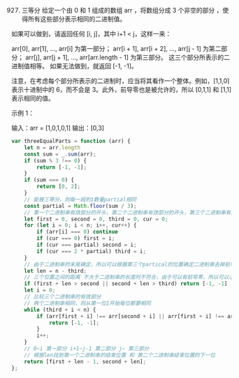 927. 三等分
给定一个由 0 和 1 组成的数组 arr ，将数组分成  3 个非空的部分 ，使得所有这些部分表示相同的二进制值。

如果可以做到，请返回任何 [i, j]，其中 i+1 < j，这样一来：

arr[0], arr[1], ..., arr[i] 为第一部分；
arr[i + 1], arr[i + 2], ..., arr[j - 1] 为第二部分；
arr[j], arr[j + 1], ..., arr[arr.length - 1] 为第三部分。
这三个部分所表示的二进制值相等。
如果无法做到，就返回 [-1, -1]。

注意，在考虑每个部分所表示的二进制时，应当将其看作一个整体。例如，[1,1,0] 表示十进制中的 6，而不会是 3。此外，前导零也是被允许的，所以 [0,1,1] 和 [1,1] 表示相同的值。

 

示例 1：

输入：arr = [1,0,1,0,1]
输出：[0,3]
```js
var threeEqualParts = function (arr) {
    let n = arr.length
    const sum = _.sum(arr);
    if (sum % 3 !== 0) {
        return [-1, -1];
    }
    if (sum === 0) {
        return [0, 2];
    }
    // 能被三等分，则每一段的1数量partial相同
    const partial = Math.floor(sum / 3);
    // 第一个二进制串有效部分的开头，第二个二进制串有效部分的开头，第三个二进制串有效部分的开头
    let first = 0, second = 0, third = 0, cur = 0;
    for (let i = 0; i < n; i++, cur++) {
        if (arr[i] === 0) continue
        if (cur === 0) first = i;
        if (cur === partial) second = i;
        if (cur === 2 * partial) third = i;
    }
    // 由于二进制串的末尾确定，所以可以根据第三个partical的位置确定二进制串去掉前导零的长度
    let len = n - third;
    // 三个位置之间的距离 不大于二进制串的长度时不符合，由于可以有前导零，所以可以小于
    if (first + len > second || second + len > third) return [-1, -1]
    let i = 0;
    // 比较三个二进制串的有效部分
    // 两个二进制串相同，则从第一位1开始每位都要相同
    while (third + i < n) {
        if (arr[first + i] !== arr[second + i] || arr[first + i] !== arr[third + i]) {
            return [-1, -1];
        }
        i++;
    }
    // 0~i 第一部分 i+1~j-1 第二部分 j~ 第三部分
    // 根据len找到第一个二进制串的结束位置 和 第二个二进制串结束位置的下一位
    return [first + len - 1, second + len];
};